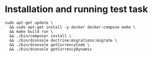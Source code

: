 # Installation and running test task

```shell
sudo apt-get update \
  && sudo apt-get install -y docker docker-compose make \
  && make build run \
  && ./bin/composer install \
  && ./bin/dconsole doctrine:migrations:migrate \
  && ./bin/dconsole getCurrencyCode \
  && ./bin/dconsole getCurrencyDynamic
```
